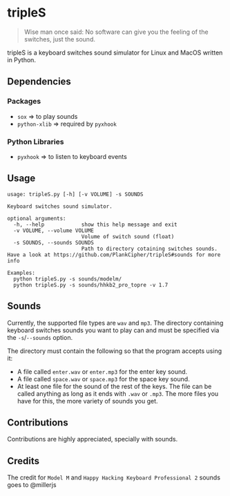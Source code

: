 # tripleS

> Wise man once said: No software can give you the feeling of the switches, just the sound.

tripleS is a keyboard switches sound simulator for Linux and MacOS written in Python.

## Dependencies

### Packages

* `sox` => to play sounds
* `python-xlib` => required by `pyxhook`

### Python Libraries

* `pyxhook` => to listen to keyboard events

## Usage

```
usage: tripleS.py [-h] [-v VOLUME] -s SOUNDS

Keyboard switches sound simulator.

optional arguments:
  -h, --help            show this help message and exit
  -v VOLUME, --volume VOLUME
                        Volume of switch sound (float)
  -s SOUNDS, --sounds SOUNDS
                        Path to directory cotaining switches sounds. Have a look at https://github.com/PlankCipher/tripleS#sounds for more info

Examples:
  python tripleS.py -s sounds/modelm/
  python tripleS.py -s sounds/hhkb2_pro_topre -v 1.7
```

## Sounds

Currently, the supported file types are `wav` and `mp3`. The directory containing keyboard switches sounds you want to play can and must be specified via the `-s`/`--sounds` option.

The directory must contain the following so that the program accepts using it:
* A file called `enter.wav` or `enter.mp3` for the enter key sound.
* A file called `space.wav` or `space.mp3` for the space key sound.
* At least one file for the sound of the rest of the keys. The file can be called anything as long as it ends with `.wav` or `.mp3`. The more files you have for this, the more variety of sounds you get.

## Contributions

Contributions are highly appreciated, specially with sounds.

## Credits

The credit for `Model M` and `Happy Hacking Keyboard Professional 2` sounds goes to @millerjs